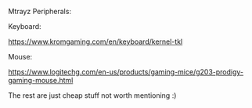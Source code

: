Mtrayz Peripherals:


Keyboard:

https://www.kromgaming.com/en/keyboard/kernel-tkl

Mouse:

https://www.logitechg.com/en-us/products/gaming-mice/g203-prodigy-gaming-mouse.html

The rest are just cheap stuff not worth mentioning :)
